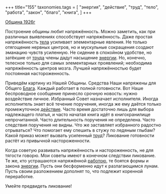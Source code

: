+++
title="155"
taxonomies.tags = [
 "энергия",
 "действие",
 "труд",
 "тело",
 "работа",
 "закон",
 "благо",
 "книга",
]
+++

[Община 1926г](/agni/1926)

Построение общины любит напряжённость. Можно заметить, как при различных выявлениях способствует напряжённость. Даже простая напряжённость [тела](/tags/тело) усиливает элементарные явления. Не только отягощение нервных центров, но и мускульные сокращения создают эманацию чувств усиленную. Не сидение в спокойном удобстве, но затёкшие от [труда](/tags/[труд](/tags/труд)) члены дадут насыщение [энергии](/tags/энергия). Но, конечно, телесное только для самых элементарных проявлений; необходима напряжённость центров мозга. Лучшей напряжённостью будет постоянная настороженность.   

Приведём картину из Нашей Общины. Средства Наши напряжены для Общего [Блага](/tags/благо). Каждый работает в полной готовности. Вот Наше беспроводное сообщение принесло срочную новость: нужно воздействие личное. Избранный Совет назначает исполнителя. Иногда исполнитель знает всё течение поручения, иногда же ему даётся только промежуточное [действие](/tags/действие). Часто время достаточно лишь для выбора надлежащего платья, и часто начатая книга идёт в книгохранилище непрочитанной. Часто длительность поручения не определена. Часто следствия поручения не видны. Что же заставляет избранного радостно отрываться? Что помогает ему спешить в стужу по ледяным глыбам? Какой приказ может вызвать усиленный [труд](/tags/труд)? Ликование готовности растёт из привычной настороженности.   

Когда советую развивать напряжённость и настороженность, не для тягости говорю. Мои советы имеют в конечном следствии ликование. Те же, кто устрашаются напряжённой [работою](/tags/работа), те боятся формы и закона [энергии](/tags/энергия). Пусть они бесформенно идут к разлагающимся лунам. Пусть своим разложением дополнят то, что подлежит коренной переработке.   

Умейте предвидеть ликование!   

